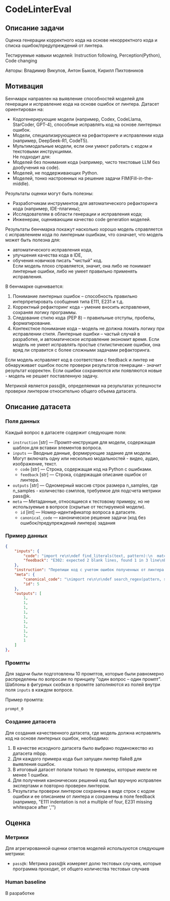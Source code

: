# CodeLinterEval


## Описание задачи

Оценка генерации корректного кода на основе некорректного кода и списка ошибок/предупреждений от линтера.

Тестируемые навыки моделей: Instruction following, Perception(Python), Code changing

Авторы: Владимир Викулов, Антон Быков, Кирилл Пихтовников


## Мотивация

Бенчмарк направлен на выявление способностей моделей для генерации и исправление кода на основе ошибок от линтера.
Датасет ориентирован на:  
- Кодогенерирующие модели (например, Codex, CodeLlama, StarCoder, GPT-4), способные исправлять код на основе линтерных ошибок.  
- Модели, специализирующиеся на рефакторинге и исправлении кода (например, DeepSeek-R1, CodeT5).
- Мультимодальные модели, если они умеют работать с кодом и текстовыми инструкциями.  
Не подходит для:  
- Моделей без понимания кода (например, чисто текстовые LLM без дообучения на code).  
- Моделей, не поддерживающих Python.  
- Моделей, тонко настроенных на решение задачи FIM(Fill-in-the-middle).

Результаты оценки могут быть полезны:  
- Разработчикам инструментов для автоматического рефакторинга кода (например, IDE-плагины);  
- Исследователям в области генерации и исправления кода;  
- Инженерам, оценивающим качество code generation моделей.  

Результаты бенчмарка покажут насколько хорошо модель справляется с исправлением кода по линтерным ошибкам, что означает, что модель 
может быть полезна для:  
  - автоматического исправления кода,  
  - улучшения качества кода в IDE,  
  - обучения новичков писать "чистый" код.  
Если модель плохо справляется, значит, она либо не понимает линтерные ошибки, либо не умеет правильно применять исправления. 

В бенчмарке оценивается:  
1. Понимание линтерных ошибок – способность правильно интерпретировать сообщения типа E111, E231 и т.д.  
2. Корректный рефакторинг кода – умение вносить исправления, сохраняя логику программы.  
3. Следование стилю кода (PEP 8) – правильные отступы, пробелы, форматирование.  
4. Контекстное понимание кода – модель не должна ломать логику при исправлении стиля.
Линтерные ошибки – частый случай в разработке, и автоматическое исправление экономит время.
Если модель не умеет исправлять простые стилистические ошибки, она вряд ли справится с более сложными задачами рефакторинга.  

Если модель исправляет код в соответствии с feedback и линтер не обнаруживает ошибок после проверки результатов генерации - значит результат корректен.
Если ошибки сохраняются или появляются новые - модель не решает поставленную задачу.

Метрикой является pass@k, определяемая на результатах успешности проверки линтером относительно общего объема датасета.


## Описание датасета

### Поля данных

Каждый вопрос в датасете содержит следующие поля:

- `instruction` [str] — Промпт-инструкция для модели, содержащая шаблон для вставки элементов вопроса.
- `inputs` — Вводные данные, формирующие задание для модели. Могут включать одну или несколько модальностей - видео, аудио, изображение, текст.
    - `code` [str] — Строка, содержащая код на Python с ошибками.
    - `feedback` [str] — Строка, содержащая описание ошибок от линтера.
- `outputs` [str] — Одномерный массив строк размера n_samples, где n_samples - количество сэмплов, требуемое для подсчета метрики pass@k.
- `meta` — Метаданные, относящиеся к тестовому примеру, но не используемые в вопросе (скрытые от тестируемой модели).
    - `id` [int] — Номер-идентификатор вопроса в датасете.
    - `canonical_code` — каноническое решение задачи (код без ошибок/предупреждений линтера) задания

### Пример данных

```json
{
	"inputs": {
		"code": "import re\n\ndef find_literals(text, pattern):\n  match = re.search(pattern, text)\n  s = match.start()\n  e = match.end()\n  return (match.re.pattern, s, e)",
		"feedback": "E302: expected 2 blank lines, found 1 in 3 line\nE111: indentation is not a multiple of 4 in 4 line\nE111: indentation is not a multiple of 4 in 5 line\nE111: indentation is not a multiple of 4 in 6 line\nE111: indentation is not a multiple of 4 in 7 line\nW292: no newline at end of file in 7 line\n"
	},
	"instruction": "Перепиши код с учетом ошибок полученных от линтера. \nКод: {code} \nОшибки от линтера:{feedback}",
	"meta": {
		"canonical_code": "\nimport re\n\n\ndef search_regex(pattern, string):\n    match = re.search(pattern, string)\n    if match:\n        return match.group(), match.start(), match.end()\n    else:\n        return None\n",
		"id": 5
	},
	"outputs": [
		1,
		1,
		1,
		1,
		1,
		1,
		1,
		1,
		1,
		1
	]
},
```


### Промпты

Для задачи были подготовлены 10 промптов, которые были равномерно распределены по вопросам по принципу "один вопрос – один промпт". Шаблоны в фигурных скобках в промпте заполняются из полей внутри поля `inputs` в каждом вопросе.


Пример промпта:

```
prompt_0
```


### Создание датасета

Для создания качественного датасета, где модель должна исправлять код на основе линтерных ошибок, необходимо:  
1. В качестве исходного датасета было выбрано подмножество из датасета mbpp.  
2. Для каждого примера кода был запущен линтер flake8 для выявления ошибок.  
3. В итоговый датасет попали только те примеры, которые имели не менее 1 ошибки.
4. Для получения канонических решений код был вручную исправлен экспертами и повторно проверен линтером.  
5. Результаты проверки линтером сохранены в виде строк с кодом ошибки и ее описанием от линтера и сохранены в поле feedback (например, 
"E111 indentation is not a multiple of four, E231 missing whitespace after ','")


## Оценка


### Метрики

Для агрегированной оценки ответов моделей используются следующие метрики:

- `pass@k`: Метрика pass@k измеряет долю тестовых случаев, которые программа проходит, от общего количества тестовых случаев


### Human baseline

В разработке
